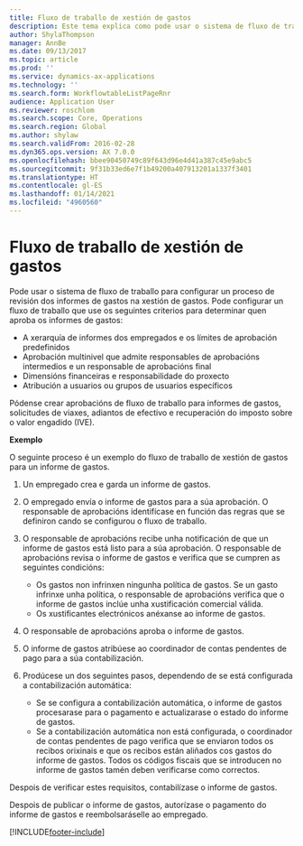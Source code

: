 ```yaml
---
title: Fluxo de traballo de xestión de gastos
description: Este tema explica como pode usar o sistema de fluxo de traballo en Microsoft Dynamics 365 Finance, para configurar un proceso de revisión dos informes de gastos na xestión de gastos.
author: ShylaThompson
manager: AnnBe
ms.date: 09/13/2017
ms.topic: article
ms.prod: ''
ms.service: dynamics-ax-applications
ms.technology: ''
ms.search.form: WorkflowtableListPageRnr
audience: Application User
ms.reviewer: roschlom
ms.search.scope: Core, Operations
ms.search.region: Global
ms.author: shylaw
ms.search.validFrom: 2016-02-28
ms.dyn365.ops.version: AX 7.0.0
ms.openlocfilehash: bbee90450749c89f643d96e4d41a387c45e9abc5
ms.sourcegitcommit: 9f31b33ed6e7f1b49200a407913201a1337f3401
ms.translationtype: HT
ms.contentlocale: gl-ES
ms.lasthandoff: 01/14/2021
ms.locfileid: "4960560"
---
```

# <a name="expense-management-workflow"></a>Fluxo de traballo de xestión de gastos

Pode usar o sistema de fluxo de traballo para configurar un proceso de revisión dos informes de gastos na xestión de gastos. Pode configurar un fluxo de traballo que use os seguintes criterios para determinar quen aproba os informes de gastos:

- A xerarquía de informes dos empregados e os límites de aprobación predefinidos
- Aprobación multinivel que admite responsables de aprobacións intermedios e un responsable de aprobacións final
- Dimensións financeiras e responsabilidade do proxecto
- Atribución a usuarios ou grupos de usuarios específicos

Pódense crear aprobacións de fluxo de traballo para informes de gastos, solicitudes de viaxes, adiantos de efectivo e recuperación do imposto sobre o valor engadido (IVE).

**Exemplo**

O seguinte proceso é un exemplo do fluxo de traballo de xestión de gastos para un informe de gastos.

1. Un empregado crea e garda un informe de gastos.
2. O empregado envía o informe de gastos para a súa aprobación. O responsable de aprobacións identifícase en función das regras que se definiron cando se configurou o fluxo de traballo.
3. O responsable de aprobacións recibe unha notificación de que un informe de gastos está listo para a súa aprobación. O responsable de aprobacións revisa o informe de gastos e verifica que se cumpren as seguintes condicións:

    - Os gastos non infrinxen ningunha política de gastos. Se un gasto infrinxe unha política, o responsable de aprobacións verifica que o informe de gastos inclúe unha xustificación comercial válida.
    - Os xustificantes electrónicos anéxanse ao informe de gastos.

4. O responsable de aprobacións aproba o informe de gastos.
5. O informe de gastos atribúese ao coordinador de contas pendentes de pago para a súa contabilización.
6. Prodúcese un dos seguintes pasos, dependendo de se está configurada a contabilización automática:

    - Se se configura a contabilización automática, o informe de gastos procesarase para o pagamento e actualizarase o estado do informe de gastos.
    - Se a contabilización automática non está configurada, o coordinador de contas pendentes de pago verifica que se enviaron todos os recibos orixinais e que os recibos están aliñados cos gastos do informe de gastos. Todos os códigos fiscais que se introducen no informe de gastos tamén deben verificarse como correctos.

Despois de verificar estes requisitos, contabilízase o informe de gastos.

Despois de publicar o informe de gastos, autorízase o pagamento do informe de gastos e reembolsaráselle ao empregado.


[!INCLUDE[footer-include](../includes/footer-banner.md)]